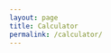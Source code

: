 ```yaml
---
layout: page
title: Calculator
permalink: /calculator/
---
```

<!-- NB: this is a placeholder page designed to be overwritten by the build artifacts of the npm project. -->